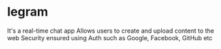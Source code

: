 # legram
It's a real-time chat app
Allows users to create and upload content to the web
Security ensured using Auth such as Google, Facebook, GitHub etc 
